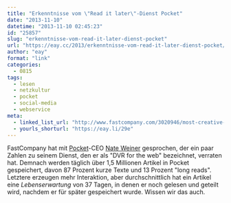 ```yaml
---
title: "Erkenntnisse vom \"Read it later\"-Dienst Pocket"
date: "2013-11-10"
datetime: "2013-11-10 02:45:23"
id: "25857"
slug: "erkenntnisse-vom-read-it-later-dienst-pocket"
url: "https://eay.cc/2013/erkenntnisse-vom-read-it-later-dienst-pocket/"
author: "eay"
format: "link"
categories:
  - 0815
tags:
  - lesen
  - netzkultur
  - pocket
  - social-media
  - webservice
meta:
  - linked_list_url: "http://www.fastcompany.com/3020946/most-creative-people/an-article-has-a-lifespan-of-37-days-and-other-findings-from-pocket"
  - yourls_shorturl: "https://eay.li/29e"
---
```


FastCompany hat mit [Pocket](http://getpocket.com/)\-CEO [Nate Weiner](http://www.ideashower.com/) gesprochen, der ein paar Zahlen zu seinem Dienst, den er als "DVR for the web" bezeichnet, verraten hat. Demnach werden täglich über 1,5 Millionen Artikel in Pocket gespeichert, davon 87 Prozent kurze Texte und 13 Prozent "long reads". Letztere erzeugen mehr Interaktion, aber durchschnittlich hat ein Artikel eine _Lebenserwartung_ von 37 Tagen, in denen er noch gelesen und geteilt wird, nachdem er für später gespeichert wurde. Wissen wir das auch.
